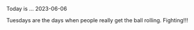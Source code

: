 Today is ...
2023-06-06

Tuesdays are the days when people really get the ball rolling. Fighting!!!
